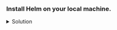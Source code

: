 ### Install Helm on your local machine.

<details><summary>Solution</summary>
  <p>

  ```bash
  curl -fsSL -o get_helm.sh https://raw.githubusercontent.com/helm/helm/master/scripts/get-helm-3
  chmod 700 get_helm.sh
  ./get_helm.sh
  ```
  </p>
</details>